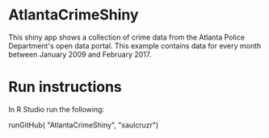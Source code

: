 # AtlantaCrimeShiny
This shiny app shows a collection of crime data from the Atlanta Police Department's open data portal. This example contains data for every month between January 2009 and February 2017.

# Run instructions
In R Studio run the following:

runGitHub( "AtlantaCrimeShiny", "saulcruzr") 
